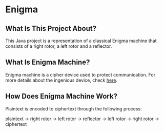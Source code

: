 # Enigma
## What Is This Project About?
This Java project is a representation of a classical Enigma machine that consists of a right rotor, a left rotor and a reflector.

## What Is Enigma Machine?
Enigma machine is a cipher device used to protect communication. For more details about the ingenious device, check [here](https://en.wikipedia.org/wiki/Enigma_machine).

## How Does Enigma Machine Work?
Plaintext is encoded to ciphertext through the following process: 

plaintext -> right rotor -> left rotor -> reflector -> left rotor -> right rotor -> ciphertext
